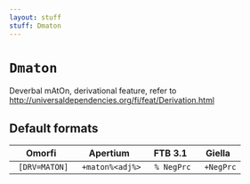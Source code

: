 ```yaml
---
layout: stuff
stuff: Dmaton
---
```

# ` Dmaton `

Deverbal mAtOn, derivational feature, refer to http://universaldependencies.org/fi/feat/Derivation.html

## Default formats
| Omorfi | Apertium | FTB 3.1 | Giella |
|:------:|:--------:|:-------:|:------:|
| ` [DRV=MATON]` | ` +maton%<adj%>` | ` % NegPrc` | ` +NegPrc`  |
